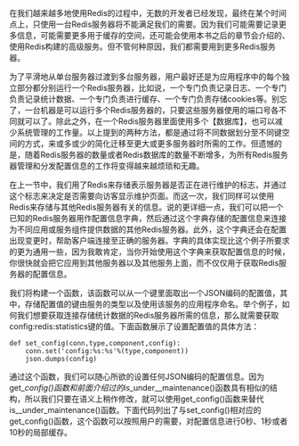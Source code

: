 在我们越来越多地使用Redis的过程中，无数的开发者已经发现，最终在某个时间点上，只使用一台Redis服务器将不能满足我们的需要。因为我们可能需要记录更多信息，可能需要更多用于缓存的空间，还可能会使用本书之后的章节会介绍的、使用Redis构建的高级服务。但不管何种原因，我们都需要用到更多Redis服务器。

为了平滑地从单台服务器过渡到多台服务器，用户最好还是为应用程序中的每个独立部分都分别运行一个Redis服务器，比如说，一个专门负责记录日志、一个专门负责记录统计数据、一个专门负责进行缓存、一个专门负责存储cookies等。别忘了，一台机器是可以运行多个Redis服务器的，只要这些服务器使用的端口号各不同就可以了。除此之外，在一个Redis服务器里面使用多个【数据库】，也可以减少系统管理的工作量。以上提到的两种方法，都是通过将不同数据划分至不同键空间的方式，来或多或少的简化迁移至更大或更多服务器时所需的工作。但遗憾的是，随着Redis服务器的数量或者Redis数据库的数量不断增多，为所有Redis服务器管理和分发配置信息的工作将变得越来越烦琐和无趣。

在上一节中，我们用了Redis来存储表示服务器是否正在进行维护的标志，并通过这个标志来决定是否需要向访客显示维护页面。而这一次，我们同样可以使用Redis来存储与其他Redis服务器有关的信息。说的更详细一点，我们可以把一个已知的Redis服务器用作配置信息字典，然后通过这个字典存储的配置信息来连接为不同应用或服务组件提供数据的其他Redis服务器。此外，这个字典还会在配置出现变更时，帮助客户端连接至正确的服务器。字典的具体实现比这个例子所要求的更为通用一些，因为我敢肯定，当你开始使用这个字典来获取配置信息的时候，你很快就会把它应用到其他服务器以及其他服务上面，而不仅仅用于获取Redis服务器的配置信息。

我们将构建一个函数，该函数可以从一个键里面取出一个JSON编码的配置值，其中，存储配置值的键由服务的类型以及使用该服务的应用程序命名。举个例子，如何我们想要获取连接存储统计数据的Redis服务器所需的信息，那么就需要获取config:redis:statistics键的值。下面函数展示了设置配置值的具体方法：

```
def set_config(conn,type,component,config):
    conn.set('config:%s:%s'%(type,component))
    json.dumps(config)
```

通过这个函数，我们可以随心所欲的设置任何JSON编码的配置信息。因为get\__config\(\)函数和前面介绍过的is_\_under_\_maintenance\(\)函数具有相似的结构，所以我们只要在语义上稍作修改，就可以使用get\_config\(\)函数来替代is_\_under\_maintenance\(\)函数。下面代码列出了与set\_config\(\)相对应的get\_config\(\)函数，这个函数可以按照用户的需要，对配置信息进行0秒、1秒或者10秒的局部缓存。


